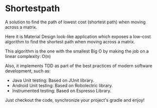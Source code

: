 # Shortestpath
A solution to find the path of lowest cost (shortest path) when moving across a matrix.

Here it is Material Design look-like application which exposes a low-cost algorithm to find the shortest path when moving across a matrix.

This algorithm is the one with the smallest Big O by making the job on a linear complexity: O(n)

Also, it implements TDD as part of the best practices of modern software development, such as:
- Java Unit testing: Based on JUnit library.
- Android Unit testing: Based on Robolectric library.
- Instrumented testing: Based on Espresso Library.

Just checkout the code, synchronize your project's gradle and enjoy!
